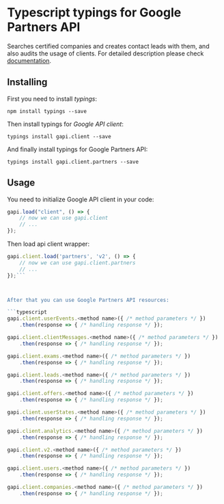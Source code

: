# Typescript typings for Google Partners API
Searches certified companies and creates contact leads with them, and also audits the usage of clients.
For detailed description please check [documentation](https://developers.google.com/partners/).

## Installing

First you need to install *typings*:
```
npm install typings --save 
```

Then install typings for *Google API client*:
```
typings install gapi.client --save 
```

And finally install typings for Google Partners API:
```
typings install gapi.client.partners --save 
```

## Usage

You need to initialize Google API client in your code:
```typescript
gapi.load("client", () => { 
    // now we can use gapi.client
    // ... 
});
```

Then load api client wrapper:
```typescript
gapi.client.load('partners', 'v2', () => {
    // now we can use gapi.client.partners
    // ... 
});```



After that you can use Google Partners API resources:

```typescript
gapi.client.userEvents.<method name>({ /* method parameters */ })
    .then(response => { /* handling response */ });

gapi.client.clientMessages.<method name>({ /* method parameters */ })
    .then(response => { /* handling response */ });

gapi.client.exams.<method name>({ /* method parameters */ })
    .then(response => { /* handling response */ });

gapi.client.leads.<method name>({ /* method parameters */ })
    .then(response => { /* handling response */ });

gapi.client.offers.<method name>({ /* method parameters */ })
    .then(response => { /* handling response */ });

gapi.client.userStates.<method name>({ /* method parameters */ })
    .then(response => { /* handling response */ });

gapi.client.analytics.<method name>({ /* method parameters */ })
    .then(response => { /* handling response */ });

gapi.client.v2.<method name>({ /* method parameters */ })
    .then(response => { /* handling response */ });

gapi.client.users.<method name>({ /* method parameters */ })
    .then(response => { /* handling response */ });

gapi.client.companies.<method name>({ /* method parameters */ })
    .then(response => { /* handling response */ });
```